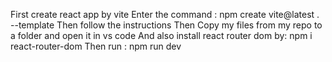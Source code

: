 First create react app by vite
Enter the command : npm create vite@latest . --template
Then follow the instructions 
Then Copy my files from my repo to a folder and open it in vs code 
And also install react router dom by: npm i react-router-dom
Then run : npm run dev
